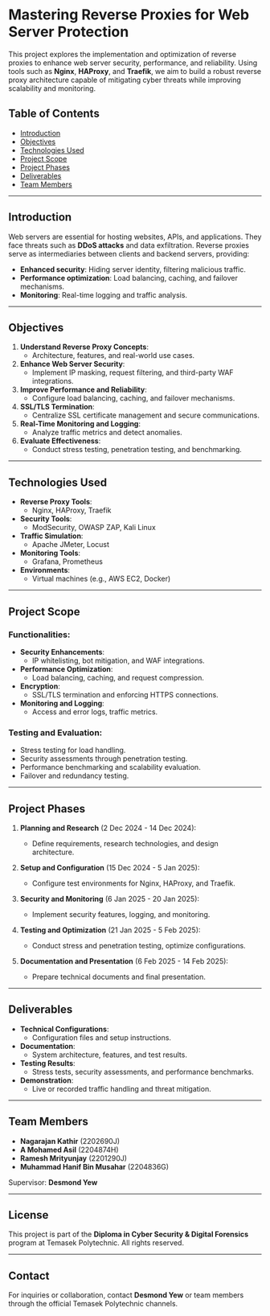 # Mastering Reverse Proxies for Web Server Protection

This project explores the implementation and optimization of reverse proxies to enhance web server security, performance, and reliability. Using tools such as **Nginx**, **HAProxy**, and **Traefik**, we aim to build a robust reverse proxy architecture capable of mitigating cyber threats while improving scalability and monitoring.

## Table of Contents

- [Introduction](#introduction)
- [Objectives](#objectives)
- [Technologies Used](#technologies-used)
- [Project Scope](#project-scope)
- [Project Phases](#project-phases)
- [Deliverables](#deliverables)
- [Team Members](#team-members)

---

## Introduction

Web servers are essential for hosting websites, APIs, and applications. They face threats such as **DDoS attacks** and data exfiltration. Reverse proxies serve as intermediaries between clients and backend servers, providing:

- **Enhanced security**: Hiding server identity, filtering malicious traffic.
- **Performance optimization**: Load balancing, caching, and failover mechanisms.
- **Monitoring**: Real-time logging and traffic analysis.

---

## Objectives

1. **Understand Reverse Proxy Concepts**:
   - Architecture, features, and real-world use cases.
2. **Enhance Web Server Security**:
   - Implement IP masking, request filtering, and third-party WAF integrations.
3. **Improve Performance and Reliability**:
   - Configure load balancing, caching, and failover mechanisms.
4. **SSL/TLS Termination**:
   - Centralize SSL certificate management and secure communications.
5. **Real-Time Monitoring and Logging**:
   - Analyze traffic metrics and detect anomalies.
6. **Evaluate Effectiveness**:
   - Conduct stress testing, penetration testing, and benchmarking.

---

## Technologies Used

- **Reverse Proxy Tools**:
  - Nginx, HAProxy, Traefik
- **Security Tools**:
  - ModSecurity, OWASP ZAP, Kali Linux
- **Traffic Simulation**:
  - Apache JMeter, Locust
- **Monitoring Tools**:
  - Grafana, Prometheus
- **Environments**:
  - Virtual machines (e.g., AWS EC2, Docker)

---

## Project Scope

### Functionalities:
- **Security Enhancements**:
  - IP whitelisting, bot mitigation, and WAF integrations.
- **Performance Optimization**:
  - Load balancing, caching, and request compression.
- **Encryption**:
  - SSL/TLS termination and enforcing HTTPS connections.
- **Monitoring and Logging**:
  - Access and error logs, traffic metrics.

### Testing and Evaluation:
- Stress testing for load handling.
- Security assessments through penetration testing.
- Performance benchmarking and scalability evaluation.
- Failover and redundancy testing.

---

## Project Phases

1. **Planning and Research** (2 Dec 2024 - 14 Dec 2024):
   - Define requirements, research technologies, and design architecture.

2. **Setup and Configuration** (15 Dec 2024 - 5 Jan 2025):
   - Configure test environments for Nginx, HAProxy, and Traefik.

3. **Security and Monitoring** (6 Jan 2025 - 20 Jan 2025):
   - Implement security features, logging, and monitoring.

4. **Testing and Optimization** (21 Jan 2025 - 5 Feb 2025):
   - Conduct stress and penetration testing, optimize configurations.

5. **Documentation and Presentation** (6 Feb 2025 - 14 Feb 2025):
   - Prepare technical documents and final presentation.

---

## Deliverables

- **Technical Configurations**:
  - Configuration files and setup instructions.
- **Documentation**:
  - System architecture, features, and test results.
- **Testing Results**:
  - Stress tests, security assessments, and performance benchmarks.
- **Demonstration**:
  - Live or recorded traffic handling and threat mitigation.

---

## Team Members

- **Nagarajan Kathir** (2202690J)
- **A Mohamed Asil** (2204874H)
- **Ramesh Mrityunjay** (2201290J)
- **Muhammad Hanif Bin Musahar** (2204836G)

Supervisor: **Desmond Yew**

---

## License

This project is part of the **Diploma in Cyber Security & Digital Forensics** program at Temasek Polytechnic. All rights reserved.

---

## Contact

For inquiries or collaboration, contact **Desmond Yew** or team members through the official Temasek Polytechnic channels.
